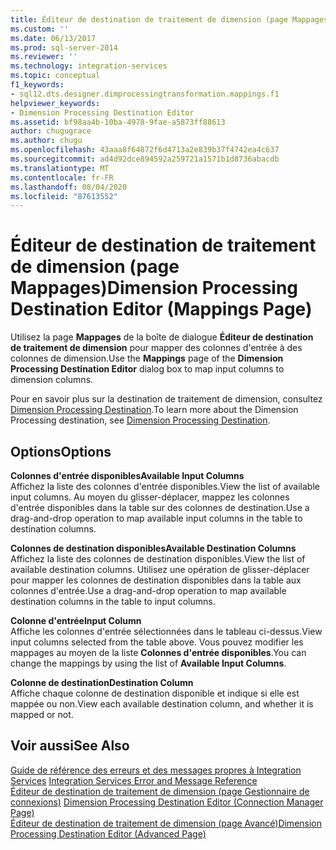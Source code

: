 ```yaml
---
title: Éditeur de destination de traitement de dimension (page Mappages) | Microsoft Docs
ms.custom: ''
ms.date: 06/13/2017
ms.prod: sql-server-2014
ms.reviewer: ''
ms.technology: integration-services
ms.topic: conceptual
f1_keywords:
- sql12.dts.designer.dimprocessingtransformation.mappings.f1
helpviewer_keywords:
- Dimension Processing Destination Editor
ms.assetid: bf98aa4b-10ba-4978-9fae-a5873ff88613
author: chugugrace
ms.author: chugu
ms.openlocfilehash: 43aaa8f64872f6d4713a2e839b37f4742ea4c637
ms.sourcegitcommit: ad4d92dce894592a259721a1571b1d8736abacdb
ms.translationtype: MT
ms.contentlocale: fr-FR
ms.lasthandoff: 08/04/2020
ms.locfileid: "87613552"
---
```

# <a name="dimension-processing-destination-editor-mappings-page"></a><span data-ttu-id="19b1a-102">Éditeur de destination de traitement de dimension (page Mappages)</span><span class="sxs-lookup"><span data-stu-id="19b1a-102">Dimension Processing Destination Editor (Mappings Page)</span></span>
  <span data-ttu-id="19b1a-103">Utilisez la page **Mappages** de la boîte de dialogue **Éditeur de destination de traitement de dimension** pour mapper des colonnes d'entrée à des colonnes de dimension.</span><span class="sxs-lookup"><span data-stu-id="19b1a-103">Use the **Mappings** page of the **Dimension Processing Destination Editor** dialog box to map input columns to dimension columns.</span></span>  
  
 <span data-ttu-id="19b1a-104">Pour en savoir plus sur la destination de traitement de dimension, consultez [Dimension Processing Destination](data-flow/dimension-processing-destination.md).</span><span class="sxs-lookup"><span data-stu-id="19b1a-104">To learn more about the Dimension Processing destination, see [Dimension Processing Destination](data-flow/dimension-processing-destination.md).</span></span>  
  
## <a name="options"></a><span data-ttu-id="19b1a-105">Options</span><span class="sxs-lookup"><span data-stu-id="19b1a-105">Options</span></span>  
 <span data-ttu-id="19b1a-106">**Colonnes d'entrée disponibles**</span><span class="sxs-lookup"><span data-stu-id="19b1a-106">**Available Input Columns**</span></span>  
 <span data-ttu-id="19b1a-107">Affichez la liste des colonnes d'entrée disponibles.</span><span class="sxs-lookup"><span data-stu-id="19b1a-107">View the list of available input columns.</span></span> <span data-ttu-id="19b1a-108">Au moyen du glisser-déplacer, mappez les colonnes d'entrée disponibles dans la table sur des colonnes de destination.</span><span class="sxs-lookup"><span data-stu-id="19b1a-108">Use a drag-and-drop operation to map available input columns in the table to destination columns.</span></span>  
  
 <span data-ttu-id="19b1a-109">**Colonnes de destination disponibles**</span><span class="sxs-lookup"><span data-stu-id="19b1a-109">**Available Destination Columns**</span></span>  
 <span data-ttu-id="19b1a-110">Affichez la liste des colonnes de destination disponibles.</span><span class="sxs-lookup"><span data-stu-id="19b1a-110">View the list of available destination columns.</span></span> <span data-ttu-id="19b1a-111">Utilisez une opération de glisser-déplacer pour mapper les colonnes de destination disponibles dans la table aux colonnes d'entrée.</span><span class="sxs-lookup"><span data-stu-id="19b1a-111">Use a drag-and-drop operation to map available destination columns in the table to input columns.</span></span>  
  
 <span data-ttu-id="19b1a-112">**Colonne d'entrée**</span><span class="sxs-lookup"><span data-stu-id="19b1a-112">**Input Column**</span></span>  
 <span data-ttu-id="19b1a-113">Affiche les colonnes d'entrée sélectionnées dans le tableau ci-dessus.</span><span class="sxs-lookup"><span data-stu-id="19b1a-113">View input columns selected from the table above.</span></span> <span data-ttu-id="19b1a-114">Vous pouvez modifier les mappages au moyen de la liste **Colonnes d'entrée disponibles**.</span><span class="sxs-lookup"><span data-stu-id="19b1a-114">You can change the mappings by using the list of **Available Input Columns**.</span></span>  
  
 <span data-ttu-id="19b1a-115">**Colonne de destination**</span><span class="sxs-lookup"><span data-stu-id="19b1a-115">**Destination Column**</span></span>  
 <span data-ttu-id="19b1a-116">Affiche chaque colonne de destination disponible et indique si elle est mappée ou non.</span><span class="sxs-lookup"><span data-stu-id="19b1a-116">View each available destination column, and whether it is mapped or not.</span></span>  
  
## <a name="see-also"></a><span data-ttu-id="19b1a-117">Voir aussi</span><span class="sxs-lookup"><span data-stu-id="19b1a-117">See Also</span></span>  
 <span data-ttu-id="19b1a-118">[Guide de référence des erreurs et des messages propres à Integration Services](../../2014/integration-services/integration-services-error-and-message-reference.md) </span><span class="sxs-lookup"><span data-stu-id="19b1a-118">[Integration Services Error and Message Reference](../../2014/integration-services/integration-services-error-and-message-reference.md) </span></span>  
 <span data-ttu-id="19b1a-119">[Éditeur de destination de traitement de dimension &#40;page Gestionnaire de connexions&#41;](../../2014/integration-services/dimension-processing-destination-editor-connection-manager-page.md) </span><span class="sxs-lookup"><span data-stu-id="19b1a-119">[Dimension Processing Destination Editor &#40;Connection Manager Page&#41;](../../2014/integration-services/dimension-processing-destination-editor-connection-manager-page.md) </span></span>  
 [<span data-ttu-id="19b1a-120">Éditeur de destination de traitement de dimension &#40;page Avancé&#41;</span><span class="sxs-lookup"><span data-stu-id="19b1a-120">Dimension Processing Destination Editor &#40;Advanced Page&#41;</span></span>](../../2014/integration-services/dimension-processing-destination-editor-advanced-page.md)  
  
  
